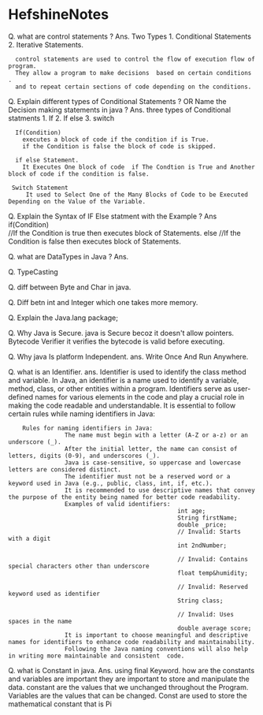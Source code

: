 # HefshineNotes

Q. what are control statements ?
Ans.  Two Types
      1. Conditional Statements
      2. Iterative Statements.

      control statements are used to control the flow of execution flow of program.
      They allow a program to make decisions  based on certain conditions .
      and to repeat certain sections of code depending on the conditions.


Q. Explain different  types of Conditional Statements ? 
  OR Name the Decision making statements in java ?
Ans.  three types of Conditional  statments
      1. If
      2. If else
      3. switch

      If(Condition)
        executes a block of code if the condition if is True.
        if the Condition is false the block of code is skipped.

      if else Statement.
        It Executes One block of code  if The Condtion is True and Another block of code if the condition is false.

     Switch Statement
         It used to Select One of the Many Blocks of Code to be Executed Depending on the Value of the Variable.

Q.   Explain the Syntax of IF Else statment with the Example ?
Ans     if(Condition)            
            //If the Condition is true then executes block of  Statements.
        else
            //If the Condition is false then executes block of  Statements.

Q.    what are DataTypes in Java ?
Ans.     

Q. TypeCasting


Q.    diff between Byte and Char in java.


Q.     Diff betn int and Integer which one takes more memory.



Q.     Explain the Java.lang package;


Q.     Why Java is Secure.
        java is Secure  becoz it doesn't  allow pointers.
        Bytecode Verifier it verifies the bytecode is valid before executing.

Q.     Why java Is platform Independent.
ans.   Write Once And Run Anywhere.

Q.    what is an Identifier.
ans.    Identifier is used to identify the class method and variable.
        In Java, an identifier is a name used to identify a variable, method, class, or other entities within a program. Identifiers serve as user-defined names
        for various elements in the code and play a crucial role in making the code                readable and understandable. It is essential to follow certain rules while naming identifiers in Java:

        Rules for naming identifiers in Java:
                    The name must begin with a letter (A-Z or a-z) or an underscore (_).
                    After the initial letter, the name can consist of letters, digits (0-9), and underscores (_).
                    Java is case-sensitive, so uppercase and lowercase letters are considered distinct.
                    The identifier must not be a reserved word or a keyword used in Java (e.g., public, class, int, if, etc.).
                    It is recommended to use descriptive names that convey the purpose of the entity being named for better code readability.
                    Examples of valid identifiers:
                                                    int age;
                                                    String firstName;
                                                    double _price;
                                                    // Invalid: Starts with a digit
                                                    int 2ndNumber;

                                                    // Invalid: Contains special characters other than underscore
                                                    float temp&humidity;
        
                                                    // Invalid: Reserved keyword used as identifier
                                                    String class;

                                                    // Invalid: Uses spaces in the name
                                                    double average score;
                    It is important to choose meaningful and descriptive names for identifiers to enhance code readability and maintainability.
                    Following the Java naming conventions will also help in writing more maintainable and consistent  code.
         
Q.      what is Constant in java.
Ans.    using final Keyword.
        how are the constants and  variables are important 
        they are important to store and manipulate the data.
        constant are the values that we unchanged throughout the Program.
        Variables are the values that can be changed.
        Const are used to store the mathematical constant that is Pi
        
         
